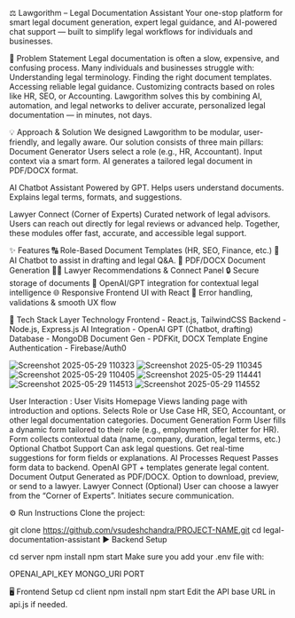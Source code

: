 ⚖️ Lawgorithm – Legal Documentation Assistant
Your one-stop platform for smart legal document generation, expert legal guidance, and AI-powered chat support — built to simplify legal workflows for individuals and businesses.

🧩 Problem Statement
Legal documentation is often a slow, expensive, and confusing process. Many individuals and businesses struggle with:
Understanding legal terminology.
Finding the right document templates.
Accessing reliable legal guidance.
Customizing contracts based on roles like HR, SEO, or Accounting.
Lawgorithm solves this by combining AI, automation, and legal networks to deliver accurate, personalized legal documentation — in minutes, not days.

💡 Approach & Solution
We designed Lawgorithm to be modular, user-friendly, and legally aware. Our solution consists of three main pillars:
Document Generator
Users select a role (e.g., HR, Accountant).
Input context via a smart form.
AI generates a tailored legal document in PDF/DOCX format.

AI Chatbot Assistant
Powered by GPT.
Helps users understand documents.
Explains legal terms, formats, and suggestions.

Lawyer Connect (Corner of Experts)
Curated network of legal advisors.
Users can reach out directly for legal reviews or advanced help.
Together, these modules offer fast, accurate, and accessible legal support.

✨ Features
🔠 Role-Based Document Templates (HR, SEO, Finance, etc.)
💬 AI Chatbot to assist in drafting and legal Q&A.
📄 PDF/DOCX Document Generation
👩‍⚖️ Lawyer Recommendations & Connect Panel
🔒 Secure storage of documents
🧠 OpenAI/GPT integration for contextual legal intelligence
🌐 Responsive Frontend UI with React
🎯 Error handling, validations & smooth UX flow

🧰 Tech Stack
Layer	Technology
Frontend - 	React.js, TailwindCSS
Backend - 	Node.js, Express.js
AI Integration	- OpenAI GPT (Chatbot, drafting)
Database - 	MongoDB
Document Gen	- PDFKit, DOCX Template Engine
Authentication - Firebase/Auth0

![Screenshot 2025-05-29 110323](https://github.com/user-attachments/assets/0cf905d9-d1c9-48d1-aa2c-45121560523d)
![Screenshot 2025-05-29 110345](https://github.com/user-attachments/assets/cf8a6548-16bc-4647-8688-516d45ce6948)
![Screenshot 2025-05-29 110405](https://github.com/user-attachments/assets/8b0c81d3-f5c0-4513-889e-fea7eaf1454e)
![Screenshot 2025-05-29 114441](https://github.com/user-attachments/assets/dbf5c451-05b0-443b-9dcb-0ae9aab888fe)
![Screenshot 2025-05-29 114513](https://github.com/user-attachments/assets/a6f8564f-90d3-46d1-8704-ce0602479337)
![Screenshot 2025-05-29 114552](https://github.com/user-attachments/assets/5014276f-3f79-4c9a-966b-02b009e88867)


User Interaction :
User Visits Homepage
Views landing page with introduction and options.
Selects Role or Use Case
HR, SEO, Accountant, or other legal documentation categories.
Document Generation Form
User fills a dynamic form tailored to their role (e.g., employment offer letter for HR).
Form collects contextual data (name, company, duration, legal terms, etc.)
Optional Chatbot Support
Can ask legal questions.
Get real-time suggestions for form fields or explanations.
AI Processes Request
Passes form data to backend.
OpenAI GPT + templates generate legal content.
Document Output
Generated as PDF/DOCX.
Option to download, preview, or send to a lawyer.
Lawyer Connect (Optional)
User can choose a lawyer from the “Corner of Experts”.
Initiates secure communication.


⚙️ Run Instructions
Clone the project:

git clone https://github.com/vsudeshchandra/PROJECT-NAME.git
cd legal-documentation-assistant
▶️ Backend Setup

cd server
npm install
npm start
Make sure you add your .env file with:

OPENAI_API_KEY
MONGO_URI
PORT

🖥 Frontend Setup
cd client
npm install
npm start
Edit the API base URL in api.js if needed.
